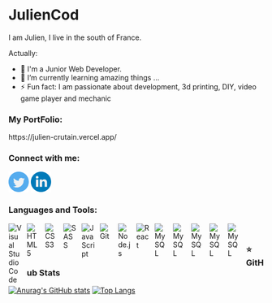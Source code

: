 # JulienCod
I am Julien, I live in the south of France.

Actually:

- 🔭 I'm a Junior Web Developer.
- 🌱 I’m currently learning amazing things ...
- ⚡ Fun fact: I am passionate about development, 3d printing, DIY, video game player and mechanic
<!-- - 📫 How to reach me: email -->


### My PortFolio:

<p align="left">
https://julien-crutain.vercel.app/
</p>

### Connect with me:

<p align="left">
<a href="https://twitter.com/blackdragons34"><img src="./images/twitter.svg" width="40px" alt="logo twitter"></a>
<a href="https://www.linkedin.com/in/julien-crutain/"><img src="./images/linkedin.svg" width="40px" alt="logo twitter"></a>
</p>  

### Languages and Tools:

<img align="left" alt="Visual Studio Code" width="26px" src="https://cdn.jsdelivr.net/gh/devicons/devicon/icons/vscode/vscode-original.svg" style="padding-right:10px;" />
<img align="left" alt="HTML5" width="26px" src="https://cdn.jsdelivr.net/gh/devicons/devicon/icons/html5/html5-original.svg" style="padding-right:10px;" />
<img align="left" alt="CSS3" width="26px" src="https://cdn.jsdelivr.net/gh/devicons/devicon/icons/css3/css3-original.svg" style="padding-right:10px;" />
<img align="left" alt="SASS" width="26px" src="https://cdn.jsdelivr.net/gh/devicons/devicon/icons/sass/sass-original.svg" style="padding-right:10px;" />
<img align="left" alt="JavaScript" width="26px" src="https://cdn.jsdelivr.net/gh/devicons/devicon/icons/javascript/javascript-original.svg" style="padding-right:10px;" />
<img align="left" alt="Git" width="26px" src="https://cdn.jsdelivr.net/gh/devicons/devicon/icons/git/git-original.svg" style="padding-right:10px;" />
<img align="left" alt="Node.js" width="26px" src="https://cdn.jsdelivr.net/gh/devicons/devicon/icons/nodejs/nodejs-original.svg" style="padding-right:10px;" />
<img align="left" alt="React" width="26px" src="https://cdn.jsdelivr.net/gh/devicons/devicon/icons/react/react-original.svg" style="padding-right:10px;" />
<img align="left" alt="MySQL" width="26px" src="https://cdn.jsdelivr.net/gh/devicons/devicon/icons/mysql/mysql-original.svg" style="padding-right:10px;" />
<img align="left" alt="MySQL" width="26px" src="https://cdn.jsdelivr.net/gh/devicons/devicon/icons/sequelize/sequelize-original.svg" style="padding-right:10px;" />
<!--</br>-->

<!--### languages and tools I want to learn:-->


<img align="left" alt="MySQL" width="26px" src="https://cdn.jsdelivr.net/gh/devicons/devicon/icons/symfony/symfony-original.svg" style="padding-right:10px;" />
<img align="left" alt="MySQL" width="26px" src="https://cdn.jsdelivr.net/gh/devicons/devicon/icons/doctrine/doctrine-original-wordmark.svg" style="padding-right:10px;" />
<img align="left" alt="MySQL" width="26px" src="https://cdn.jsdelivr.net/gh/devicons/devicon/icons/php/php-original.svg" style="padding-right:10px;" />

</br>  

### ⭐ GitHub Stats

[![Anurag's GitHub stats](https://github-readme-stats.vercel.app/api?username=JulienCod&show_icons=true&hide_border=false&title_color=3B1F94f&icon_color=FFE500&bg_color=09131B&text_color=ffffff&border_color=0c1a25)](https://github.com/anuraghazra/github-readme-stats)
[![Top Langs](https://github-readme-stats.vercel.app/api/top-langs/?username=JulienCod&layout=compact&title_color=3B1F94f&icon_color=FFE500&bg_color=09131B&text_color=ffffff&border_color=0c1a25)](https://github.com/anuraghazra/github-readme-stats)

